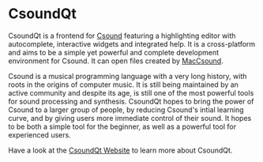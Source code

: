 # CsoundQt

CsoundQt is a frontend for [Csound](http://csound.github.io/) featuring a highlighting editor with autocomplete, interactive widgets and integrated help. It is a cross-platform and aims to be a simple yet powerful and complete development environment for Csound. It can open files created by [MacCsound](http://www.csounds.com/matt/MacCsound/).

Csound is a musical programming language with a very long history, with roots in the origins of computer music. It is still being maintained by an active community and despite its age, is still one of the most powerful tools for sound processing and synthesis. CsoundQt hopes to bring the power of Csound to a larger group of people, by reducing Csound's intial learning curve, and by giving users more immediate control of their sound. It hopes to be both a simple tool for the beginner, as well as a powerful tool for experienced users.

Have a look at the [CsoundQt Website](http://csoundqt.github.io) to learn more about CsoundQt.
